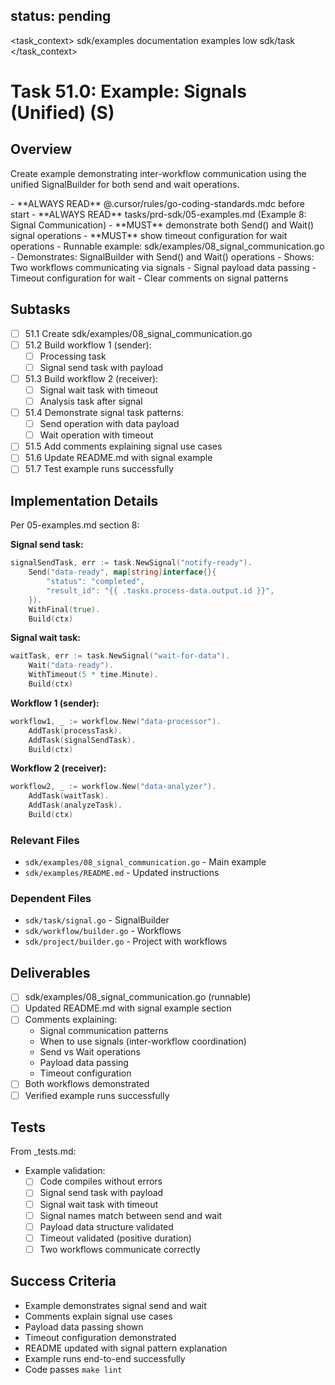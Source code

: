 ## status: pending

<task_context>
<domain>sdk/examples</domain>
<type>documentation</type>
<scope>examples</scope>
<complexity>low</complexity>
<dependencies>sdk/task</dependencies>
</task_context>

# Task 51.0: Example: Signals (Unified) (S)

## Overview

Create example demonstrating inter-workflow communication using the unified SignalBuilder for both send and wait operations.

<critical>
- **ALWAYS READ** @.cursor/rules/go-coding-standards.mdc before start
- **ALWAYS READ** tasks/prd-sdk/05-examples.md (Example 8: Signal Communication)
- **MUST** demonstrate both Send() and Wait() signal operations
- **MUST** show timeout configuration for wait operations
</critical>

<requirements>
- Runnable example: sdk/examples/08_signal_communication.go
- Demonstrates: SignalBuilder with Send() and Wait() operations
- Shows: Two workflows communicating via signals
- Signal payload data passing
- Timeout configuration for wait
- Clear comments on signal patterns
</requirements>

## Subtasks

- [ ] 51.1 Create sdk/examples/08_signal_communication.go
- [ ] 51.2 Build workflow 1 (sender):
  - [ ] Processing task
  - [ ] Signal send task with payload
- [ ] 51.3 Build workflow 2 (receiver):
  - [ ] Signal wait task with timeout
  - [ ] Analysis task after signal
- [ ] 51.4 Demonstrate signal task patterns:
  - [ ] Send operation with data payload
  - [ ] Wait operation with timeout
- [ ] 51.5 Add comments explaining signal use cases
- [ ] 51.6 Update README.md with signal example
- [ ] 51.7 Test example runs successfully

## Implementation Details

Per 05-examples.md section 8:

**Signal send task:**
```go
signalSendTask, err := task.NewSignal("notify-ready").
    Send("data-ready", map[string]interface{}{
        "status": "completed",
        "result_id": "{{ .tasks.process-data.output.id }}",
    }).
    WithFinal(true).
    Build(ctx)
```

**Signal wait task:**
```go
waitTask, err := task.NewSignal("wait-for-data").
    Wait("data-ready").
    WithTimeout(5 * time.Minute).
    Build(ctx)
```

**Workflow 1 (sender):**
```go
workflow1, _ := workflow.New("data-processor").
    AddTask(processTask).
    AddTask(signalSendTask).
    Build(ctx)
```

**Workflow 2 (receiver):**
```go
workflow2, _ := workflow.New("data-analyzer").
    AddTask(waitTask).
    AddTask(analyzeTask).
    Build(ctx)
```

### Relevant Files

- `sdk/examples/08_signal_communication.go` - Main example
- `sdk/examples/README.md` - Updated instructions

### Dependent Files

- `sdk/task/signal.go` - SignalBuilder
- `sdk/workflow/builder.go` - Workflows
- `sdk/project/builder.go` - Project with workflows

## Deliverables

- [ ] sdk/examples/08_signal_communication.go (runnable)
- [ ] Updated README.md with signal example section
- [ ] Comments explaining:
  - Signal communication patterns
  - When to use signals (inter-workflow coordination)
  - Send vs Wait operations
  - Payload data passing
  - Timeout configuration
- [ ] Both workflows demonstrated
- [ ] Verified example runs successfully

## Tests

From _tests.md:

- Example validation:
  - [ ] Code compiles without errors
  - [ ] Signal send task with payload
  - [ ] Signal wait task with timeout
  - [ ] Signal names match between send and wait
  - [ ] Payload data structure validated
  - [ ] Timeout validated (positive duration)
  - [ ] Two workflows communicate correctly

## Success Criteria

- Example demonstrates signal send and wait
- Comments explain signal use cases
- Payload data passing shown
- Timeout configuration demonstrated
- README updated with signal pattern explanation
- Example runs end-to-end successfully
- Code passes `make lint`
